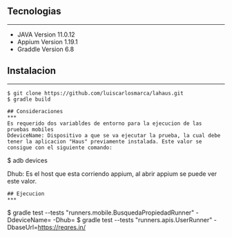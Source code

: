 
## Tecnologias
***

* JAVA Version 11.0.12 
* Appium Version 1.19.1
* Graddle Version 6.8

## Instalacion
***

```
$ git clone https://github.com/luiscarlosmarca/lahaus.git
$ gradle build

## Consideraciones
***
Es requerido dos variabldes de entorno para la ejecucion de las pruebas mobiles
DdeviceName: Dispositivo a que se va ejecutar la prueba, la cual debe tener la aplicacion "Haus" previamente instalada. Este valor se consigue con el siguiente comando:
```
$ adb devices

Dhub: Es el host que esta corriendo appium, al abrir appium se puede ver este valor.
```
## Ejecucion
***
```
$ gradle test --tests "runners.mobile.BusquedaPropiedadRunner" -DdeviceName= -Dhub=
$ gradle test --tests "runners.apis.UserRunner" -DbaseUrl=https://reqres.in/
